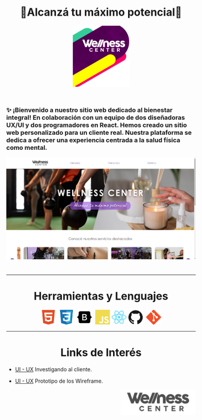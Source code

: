 <div align="center">
  <h1>💜Alcanzá tu máximo potencial💜</h1>

  
   <img width="150" style="margin-bottom: 1.5rem" src="./esquineroIzquierdo-readme.png" />
 
  

  
</div>


### ✨ ¡Bienvenido a nuestro sitio web dedicado al bienestar integral! En colaboración con un equipo de dos diseñadoras UX/UI y dos programadores en React. Hemos creado un sitio web personalizado para un cliente real. Nuestra plataforma se dedica a ofrecer una experiencia centrada a la salud física como mental.

<div align="center">
<img width="650" style="margin-bottom: 1.5rem" src="./background-readme.png" />
</div>

---

<div align="center"<br>
     <div align="center">
  <h1>Herramientas y Lenguajes</h1>
</div>
     <div>
      <img src="https://github.com/devicons/devicon/blob/master/icons/html5/html5-plain.svg" title="HTML" alt="HTML" width="40" heigth="40"/>&nbsp;
      <img src="https://github.com/devicons/devicon/blob/master/icons/css3/css3-original.svg" title="CSS" alt="HTML" width="40" heigth="40"/>&nbsp;
      <img src="https://github.com/devicons/devicon/blob/master/icons/bootstrap/bootstrap-plain.svg" title="bootstrap" alt="bootstrap" width="40" heigth="40"/>&nbsp;
      <img src="https://github.com/devicons/devicon/blob/master/icons/javascript/javascript-plain.svg" title="JavaScript" alt="HTML" width="40" heigth="40"/>
      <img src="https://github.com/devicons/devicon/blob/master/icons/react/react-original.svg" title="JavaScript" alt="HTML" width="40" heigth="40"/>
      <img src="https://github.com/devicons/devicon/blob/master/icons/github/github-original.svg" title="GitHub" alt="HTML" width="40" heigth="40"/>&nbsp;
       <img src="https://github.com/devicons/devicon/blob/master/icons/git/git-plain.svg" title="Git" alt="HTML" width="40" heigth="40"/>
     </div>
</div>

---

<div align="center">
  <h1>Links de Interés</h1>
</div>


* [UI - UX](https://www.figma.com/file/URRP9K1hlCs9ZKJIhA2Y6A/Proyecto-Wellness-Center?type=design&node-id=7-37&mode=design&t=WaFl8dTwfMv2QTNv-0) Investigando al cliente.

* [UI - UX](https://www.figma.com/file/URRP9K1hlCs9ZKJIhA2Y6A/Proyecto-Wellness-Center?type=design&node-id=35-2&mode=design&t=WaFl8dTwfMv2QTNv-0) Prototipo de los Wireframe.


<div align="end">


  
<img width="200" style="margin-bottom: 1.5rem" src="./LogoWellness-readme.png" />
 
  

  
</div>


